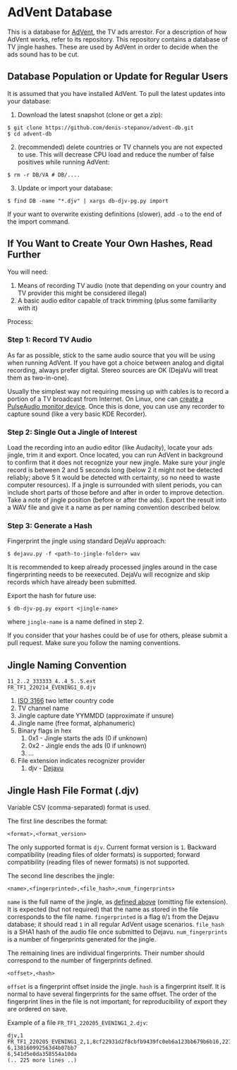 # AdVent Database
This is a database for [AdVent](https://github.com/denis-stepanov/advent), the TV ads arrestor. For a description of how AdVent works, refer to its repository. This repository contains a database of TV jingle hashes. These are used by AdVent in order to decide when the ads sound has to be cut.

## Database Population or Update for Regular Users
It is assumed that you have installed AdVent. To pull the latest updates into your database:

1. Download the latest snapshot (clone or get a zip):
```
$ git clone https://github.com/denis-stepanov/advent-db.git
$ cd advent-db
```
2. (recommended) delete countries or TV channels you are not expected to use. This will decrease CPU load and reduce the number of false positives while running AdVent:
```
$ rm -r DB/VA # DB/....
```
3. Update or import your database:
```
$ find DB -name "*.djv" | xargs db-djv-pg.py import
```
If your want to overwrite existing definitions (slower), add `-o` to the end of the import command.

## If You Want to Create Your Own Hashes, Read Further
You will need:
1. Means of recording TV audio (note that depending on your country and TV provider this might be considered illegal)
2. A basic audio editor capable of track trimming (plus some familiarity with it)

Process:

### Step 1: Record TV Audio
As far as possible, stick to the same audio source that you will be using when running AdVent. If you have got a choice between analog and digital recording, always prefer digital. Stereo sources are OK (DejaVu will treat them as two-in-one).

Usually the simplest way not requiring messing up with cables is to record a portion of a TV broadcast from Internet. On Linux, one can [create a PulseAudio monitor device](https://wiki.archlinux.org/title/PulseAudio/Examples#Monitor_specific_output). Once this is done, you can use any recorder to capture sound (like a very basic KDE Recorder).

### Step 2: Single Out a Jingle of Interest
Load the recording into an audio editor (like Audacity), locate your ads jingle, trim it and export. Once located, you can run AdVent in background to confirm that it does not recognize your new jingle. Make sure your jingle record is between 2 and 5 seconds long (below 2 it might not be detected reliably; above 5 it would be detected with certainty, so no need to waste computer resources). If a jingle is surrounded with silent periods, you can include short parts of those before and after in order to improve detection. Take a note of jingle position (before or after the ads). Export the result into a WAV file and give it a name as per naming convention described below.

### Step 3: Generate a Hash
Fingerprint the jingle using standard DejaVu approach:
```
$ dejavu.py -f <path-to-jingle-folder> wav
```
It is recommended to keep already processed jingles around in the case fingerprinting needs to be reexecuted. DejaVu will recognize and skip records which have already been submitted.

Export the hash for future use:
```
$ db-djv-pg.py export <jingle-name>
```
where `jingle-name` is a name defined in step 2.

If you consider that your hashes could be of use for others, please submit a pull request. Make sure you follow the naming conventions.

## Jingle Naming Convention

```
11_2..2_333333_4..4_5..5.ext
FR_TF1_220214_EVENING1_0.djv
```

1. [ISO 3166](https://en.wikipedia.org/wiki/List_of_ISO_3166_country_codes) two letter country code
2. TV channel name
3. Jingle capture date YYMMDD (approximate if unsure)
4. Jingle name (free format, alphanumeric)
5. Binary flags in hex
   1. 0x1 - Jingle starts the ads (0 if unknown)
   2. 0x2 - Jingle ends the ads (0 if unknown)
   3. ...
6. File extension indicates recognizer provider
   1. djv - [Dejavu](https://github.com/denis-stepanov/dejavu)

## Jingle Hash File Format (.djv)

Variable CSV (comma-separated) format is used.

The first line describes the format:
```
<format>,<format_version>
```
The only supported format is `djv`. Current format version is `1`. Backward compatibility (reading files of older formats) is supported; forward compatibility (reading files of newer formats) is not supported.

The second line describes the jingle:
```
<name>,<fingerprinted>,<file_hash>,<num_fingerprints>
```
`name` is the full name of the jingle, as [defined above](#jingle-naming-convention) (omitting file extension). It is expected (but not required) that the name as stored in the file corresponds to the file name. `fingerprinted` is a flag `0`/`1` from the Dejavu database; it should read `1` in all regular AdVent usage scenarios. `file_hash` is a SHA1 hash of the audio file once submitted to Dejavu. `num_fingerprints` is a number of fingerprints generated for the jingle.

The remaining lines are individual fingerprints. Their number should correspond to the number of fingerprints defined.
```
<offset>,<hash>
```
`offset` is a fingerprint offset inside the jingle. `hash` is a fingerprint itself. It is normal to have several fingerprints for the same offset. The order of the fingerprint lines in the file is not important; for reproducibility of export they are ordered on save.

Example of a file `FR_TF1_220205_EVENING1_2.djv`:
```
djv,1
FR_TF1_220205_EVENING1_2,1,8cf22931d2f8cbfb9439fc0eb6a123bb679b6b16,227
6,138160992563d4b07bb7
6,541d5e0da358554a10da
(.. 225 more lines ..)
```
